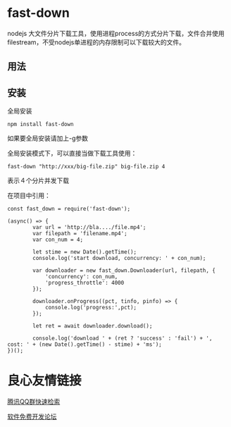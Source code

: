 # fast-down

nodejs 大文件分片下载工具，使用进程process的方式分片下载，文件合并使用filestream，不受nodejs单进程的内存限制可以下载较大的文件。

## 用法

## 安装

全局安装

```
npm install fast-down
```
如果要全局安装请加上-g参数

全局安装模式下，可以直接当做下载工具使用：

```
fast-down "http://xxx/big-file.zip" big-file.zip 4
```
表示４个分片并发下载

在项目中引用：

```
const fast_down = require('fast-down');

(async() => {
        var url = 'http://bla..../file.mp4';
        var filepath = 'filename.mp4';
        var con_num = 4;

        let stime = new Date().getTime();
        console.log('start download, concurrency: ' + con_num);

        var downloader = new fast_down.Downloader(url, filepath, {
            'concurrency': con_num,
            'progress_throttle': 4000
        });

        downloader.onProgress((pct, tinfo, pinfo) => {
            console.log('progress:',pct);
        });

        let ret = await downloader.download();

        console.log('download ' + (ret ? 'success' : 'fail') + ', cost: ' + (new Date().getTime() - stime) + 'ms');
})();
```

 # 良心友情链接

[腾讯QQ群快速检索](http://u.720life.cn/s/8cf73f7c)

[软件免费开发论坛](http://u.720life.cn/s/bbb01dc0)